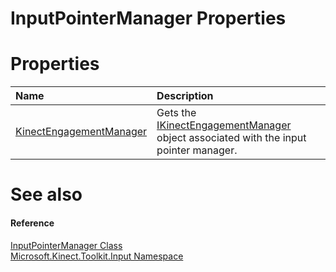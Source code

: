 InputPointerManager Properties  
==============================  

<span id="publicpropertiesSection"></span>

Properties  
==========  

<table>
<colgroup>
<col width="30%" />
<col width="60%" />
</colgroup>
<thead>
<tr class="header">
<th align="left">Name</th>
<th align="left">Description</th>
</tr>
</thead>
<tbody>
<tr class="odd">
<td align="left"><a href="Properties/KinectEngagementManager.md">KinectEngagementManager</a></td>
<td align="left">Gets the <a href="../IKinectEngagementManager.md">IKinectEngagementManager</a> object associated with the input pointer manager.</td>
</tr>
</tbody>
</table>

<span id="ID4EI"></span>

See also  
========  

<span id="ID4EK"></span>
#### Reference  

[InputPointerManager Class](../InputPointerManager_Class.md)  
 [Microsoft.Kinect.Toolkit.Input Namespace](../../Kinect.Toolkit.Input.md)  



<!--Please do not edit the data in the comment block below.-->
<!--
TOCTitle : InputPointerManager Properties
RLTitle : InputPointerManager Properties
KeywordK : InputPointerManager class, properties
KeywordA : Properties.T:Microsoft.Kinect.Toolkit.Input.InputPointerManager
AssetID : Properties.T:Microsoft.Kinect.Toolkit.Input.InputPointerManager
Locale : en-us
CommunityContent : 1
TargetOS : Windows
TopicType : kbSyntax
DocSet : K4Wv2
ProjType : K4Wv2Proj
Technology : Kinect for Windows
Product : Kinect for Windows SDK v2
productversion : 20
-->
